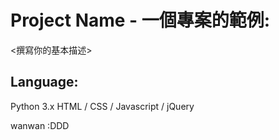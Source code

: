 # Project Name - 一個專案的範例:
<撰寫你的基本描述>
## Language:
Python 3.x
HTML / CSS / Javascript / jQuery


wanwan :DDD
